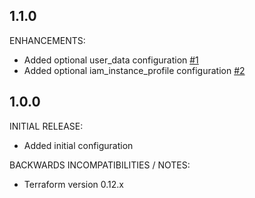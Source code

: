 ## 1.1.0

ENHANCEMENTS:

* Added optional user_data configuration [#1](https://github.com/zoitech/terraform-aws-ec2/issues/1)
* Added optional iam_instance_profile configuration [#2](https://github.com/zoitech/terraform-aws-ec2/issues/2)

## 1.0.0

INITIAL RELEASE:

* Added initial configuration

BACKWARDS INCOMPATIBILITIES / NOTES:

* Terraform version 0.12.x